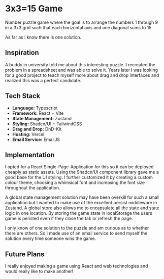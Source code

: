 # 3x3=15 Game

Number puzzle game where the goal is to arrange the numbers 1 through 9 in a 3x3 grid such that each horizontal axis and one diagonal sums to 15.

As far as I know there is one solution.

## Inspiration

A buddy in university told me about this interesting puzzle. I recreated the problem in a spreadsheet and was able to solve it. Years later I was looking for a good project to teach myself more about drag and drop interfaces and realized this was a perfect candidate.

## Tech Stack

- **Language:** Typescript
- **Framework:** React + Vite
- **State Management:** Zustand
- **Styling:** Shadcn/UI + TailwindCSS
- **Drag and Drop:** DnD-Kit
- **Hosting:** Vercel
- **Email Service:** EmailJS

## Implementation

I opted for a React Single-Page-Application for this so it can be deployed cheaply as static assets. Using the Shadcn/UI component library gave me a good base for the UI styling. I further customized it by creating a custom colour theme, choosing a whimsical font and increasing the font size throughout the application.

A global state management solution may have been overkill for such a small application but I wanted to make use of the excellent persist middleware in Zustand. A global store also allows me to encapsulate all the state and state logic in one location. By storing the game state in localStorage the users game is peristed even if they close the tab or refresh the page.

I only know of one solution to the puzzle and am curious as to whether there are others. So I made use of an email service to send myself the solution every time someone wins the game.

## Future Plans

I really enjoyed making a game using React and web technologies and would really like to make another!
